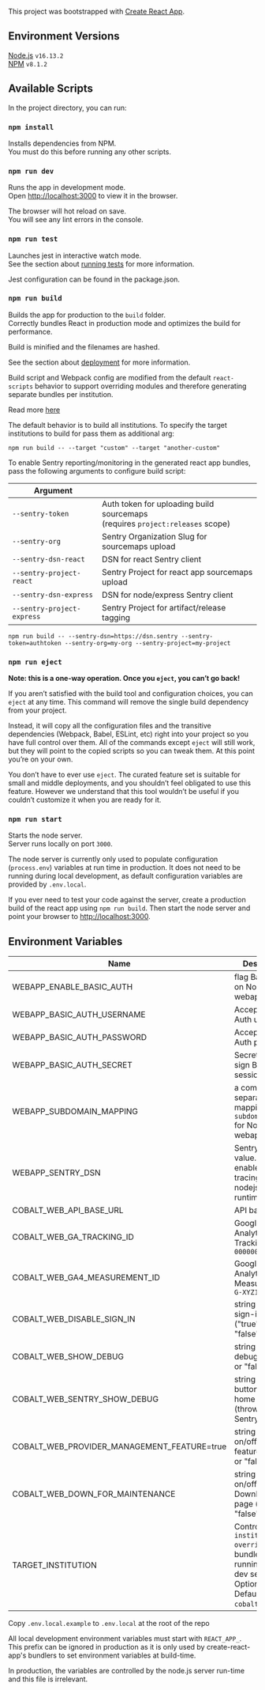 This project was bootstrapped with [Create React App](https://github.com/facebook/create-react-app).

## Environment Versions

[Node.js](https://nodejs.org/en/) `v16.13.2`<br/>
[NPM](https://www.npmjs.com/) `v8.1.2`

## Available Scripts

In the project directory, you can run:

### `npm install`

Installs dependencies from NPM.<br />
You must do this before running any other scripts.

### `npm run dev`

Runs the app in development mode.<br />
Open [http://localhost:3000](http://localhost:3000) to view it in the browser.

The browser will hot reload on save.<br />
You will see any lint errors in the console.

### `npm run test`

Launches jest in interactive watch mode.<br />
See the section about [running tests](https://facebook.github.io/create-react-app/docs/running-tests) for more information.

Jest configuration can be found in the package.json.

### `npm run build`

Builds the app for production to the `build` folder.<br />
Correctly bundles React in production mode and optimizes the build for performance.

Build is minified and the filenames are hashed.

See the section about [deployment](https://facebook.github.io/create-react-app/docs/deployment) for more information.

Build script and Webpack config are modified from the default `react-scripts` behavior to support overriding modules and therefore generating separate bundles per institution.

Read more [here](institution-overrides/README.md)

The default behavior is to build all institutions. To specify the target institutions to build for pass them as additional arg:

```
npm run build -- --target "custom" --target "another-custom"
```

To enable Sentry reporting/monitoring in the generated react app bundles, pass the following arguments to configure build script:

| Argument                   |                                                                                   |
| -------------------------- | --------------------------------------------------------------------------------- |
| `--sentry-token`           | Auth token for uploading build sourcemaps<br/>(requires `project:releases` scope) |
| `--sentry-org`             | Sentry Organization Slug for sourcemaps upload                                    |
| `--sentry-dsn-react`       | DSN for react Sentry client                                                       |
| `--sentry-project-react`   | Sentry Project for react app sourcemaps upload                                    |
| `--sentry-dsn-express`     | DSN for node/express Sentry client                                                |
| `--sentry-project-express` | Sentry Project for artifact/release tagging                                       |

```
npm run build -- --sentry-dsn=https://dsn.sentry --sentry-token=authtoken --sentry-org=my-org --sentry-project=my-project
```

### `npm run eject`

**Note: this is a one-way operation. Once you `eject`, you can’t go back!**

If you aren’t satisfied with the build tool and configuration choices, you can `eject` at any time. This command will remove the single build dependency from your project.

Instead, it will copy all the configuration files and the transitive dependencies (Webpack, Babel, ESLint, etc) right into your project so you have full control over them. All of the commands except `eject` will still work, but they will point to the copied scripts so you can tweak them. At this point you’re on your own.

You don’t have to ever use `eject`. The curated feature set is suitable for small and middle deployments, and you shouldn’t feel obligated to use this feature. However we understand that this tool wouldn’t be useful if you couldn’t customize it when you are ready for it.

### `npm run start`

Starts the node server.<br />
Server runs locally on port `3000`.

The node server is currently only used to populate configuration (`process.env`) variables at run time in production. It does not need to be running during local development, as default configuration variables are provided by `.env.local`.

If you ever need to test your code against the server, create a production build of the react app using `npm run build`. Then start the node server and point your browser to [http://localhost:3000](http://localhost:3000).

## Environment Variables

| Name                                        | Description                                                                                                              |
| ------------------------------------------- | ------------------------------------------------------------------------------------------------------------------------ |
| WEBAPP_ENABLE_BASIC_AUTH                    | flag Basic Auth on NodeJS webapp server                                                                                  |
| WEBAPP_BASIC_AUTH_USERNAME                  | Accepted Basic Auth username                                                                                             |
| WEBAPP_BASIC_AUTH_PASSWORD                  | Accepted Basic Auth password                                                                                             |
| WEBAPP_BASIC_AUTH_SECRET                    | Secret string to sign Basic Auth session cookies                                                                         |
| WEBAPP_SUBDOMAIN_MAPPING                    | a comma-separated list mapping `subdomain:build` for NodeJS webapp.                                                      |
| WEBAPP_SENTRY_DSN                           | Sentry DSN value. if present, enables sentry tracing for the nodejs server at runtime.                                   |
| COBALT_WEB_API_BASE_URL                     | API base url                                                                                                             |
| COBALT_WEB_GA_TRACKING_ID                   | Google Analytics Tracking ID `UA-000000-01`                                                                              |
| COBALT_WEB_GA4_MEASUREMENT_ID               | Google Analytics 4 Measurement ID `G-XYZ123ABC`                                                                          |
| COBALT_WEB_DISABLE_SIGN_IN                  | string to disable sign-in UI ("true" or "false")                                                                         |
| COBALT_WEB_SHOW_DEBUG                       | string to show debug UI ("true" or "false")                                                                              |
| COBALT_WEB_SENTRY_SHOW_DEBUG                | string to show buttons on home page (throwing Sentry errors)                                                             |
| COBALT_WEB_PROVIDER_MANAGEMENT_FEATURE=true | string to turn on/off provider features ("true" or "false")                                                              |
| COBALT_WEB_DOWN_FOR_MAINTENANCE             | string to turn on/off DownForService page ("true" or "false")                                                            |
| TARGET_INSTITUTION                          | Control which `institution-overrides` to bundle when running local dev server. Optional. Defaults to `cobalt` if not set |

Copy `.env.local.example` to `.env.local` at the root of the repo

All local development environment variables must start with `REACT_APP_`. This prefix can be ignored in production as it is only used by create-react-app's bundlers to set environment variables at build-time.

In production, the variables are controlled by the node.js server run-time and this file is irrelevant.
